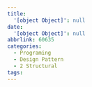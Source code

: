```yaml
---
title:
  '[object Object]': null
date:
  '[object Object]': null
abbrlink: 60635
categories:
  - Programing
  - Design Pattern
  - 2 Structural
tags:
---
```

